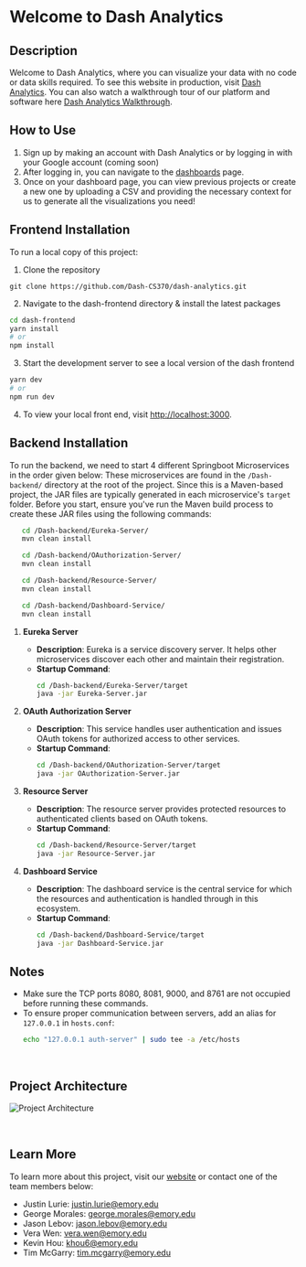 # Welcome to Dash Analytics

## Description

Welcome to Dash Analytics, where you can visualize your data with no code or data skills required. To see this website in production, visit [Dash Analytics](https://dash-analytics.solutions).
You can also watch a walkthrough tour of our platform and software here [Dash Analytics Walkthrough](https://drive.google.com/file/d/1zZvENRDF7NT1CA_EdQQcoAjzv-7bfd37/view?usp=drivesdk).

## How to Use

1. Sign up by making an account with Dash Analytics or by logging in with your Google account (coming soon)
2. After logging in, you can navigate to the [dashboards](https://dash-analytics.solutions/dashboards) page.
3. Once on your dashboard page, you can view previous projects or create a new one by uploading a CSV and providing the necessary context for us to generate all the visualizations you need!

## Frontend Installation

To run a local copy of this project:

1. Clone the repository

```
git clone https://github.com/Dash-CS370/dash-analytics.git
```

2. Navigate to the dash-frontend directory & install the latest packages

```bash
cd dash-frontend
yarn install
# or
npm install
```

3. Start the development server to see a local version of the dash frontend

```bash
yarn dev
# or
npm run dev
```

4. To view your local front end, visit [http://localhost:3000](http://localhost:3000).

## Backend Installation
To run the backend, we need to start 4 different Springboot Microservices in the order given below:
These microservices are found in the `/Dash-backend/` directory at the root of the project. 
Since this is a Maven-based project, the JAR files are typically generated in each microservice's `target` folder. 
Before you start, ensure you've run the Maven build process to create these JAR files
using the following commands:

```bash
   cd /Dash-backend/Eureka-Server/
   mvn clean install
```
```bash
   cd /Dash-backend/OAuthorization-Server/
   mvn clean install
```
```bash
   cd /Dash-backend/Resource-Server/
   mvn clean install
```
```bash
   cd /Dash-backend/Dashboard-Service/
   mvn clean install
```


1. **Eureka Server**
   - **Description**: Eureka is a service discovery server. It helps other microservices discover each other and maintain their registration.
   - **Startup Command**: 
     ```bash
     cd /Dash-backend/Eureka-Server/target
     java -jar Eureka-Server.jar
     ```

2. **OAuth Authorization Server**
   - **Description**: This service handles user authentication and issues OAuth tokens for authorized access to other services.
   - **Startup Command**:
     ```bash
     cd /Dash-backend/OAuthorization-Server/target
     java -jar OAuthorization-Server.jar
     ```

3. **Resource Server**
   - **Description**: The resource server provides protected resources to authenticated clients based on OAuth tokens.
   - **Startup Command**:
     ```bash
     cd /Dash-backend/Resource-Server/target
     java -jar Resource-Server.jar
     ```

4. **Dashboard Service**
   - **Description**: The dashboard service is the central service for which the resources and authentication is handled through in this ecosystem.
   - **Startup Command**:
     ```bash
     cd /Dash-backend/Dashboard-Service/target
     java -jar Dashboard-Service.jar
     ```

## Notes
- Make sure the TCP ports 8080, 8081, 9000, and 8761 are not occupied before running these commands.
- To ensure proper communication between servers, add an alias for `127.0.0.1` in `hosts.conf`:
  ```bash
  echo "127.0.0.1 auth-server" | sudo tee -a /etc/hosts
<br>

## Project Architecture
![Project Architecture](./Dash-Analytics-Architecture.png)

<br>

## Learn More

To learn more about this project, visit our [website](https://dash-analytics.solutions) or contact one of the team members below:

- Justin Lurie: justin.lurie@emory.edu
- George Morales: george.morales@emory.edu
- Jason Lebov: jason.lebov@emory.edu
- Vera Wen: vera.wen@emory.edu
- Kevin Hou: khou6@emory.edu
- Tim McGarry: tim.mcgarry@emory.edu
